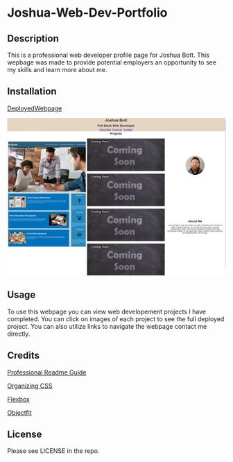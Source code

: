 # Joshua-Web-Dev-Portfolio

## Description

This is a professional web developer profile page for Joshua Bott. This wepbage was made to provide potential employers an opportunity to see my skills and learn more about me.

## Installation

[DeployedWebpage](https://josh4got.github.io/Joshua-Portfolio/)

![Profile](./Assets/images/screenshot.PNG)

## Usage

To use this webpage you can view web developement projects I have completed. You can click on images of each project to see the full deployed project. You can also utilize links to navigate the webpage contact me directly.

## Credits

[Professional Readme Guide](https://coding-boot-camp.github.io/full-stack/github/professional-readme-guide)

[Organizing CSS](https://developer.mozilla.org/en-US/docs/Learn/CSS/Building_blocks/Organizing)

[Flexbox](https://www.w3schools.com/css/css3_flexbox.asp)

[Objectfit](https://www.w3schools.com/css/css3_object-fit.asp)

## License

Please see LICENSE in the repo.
